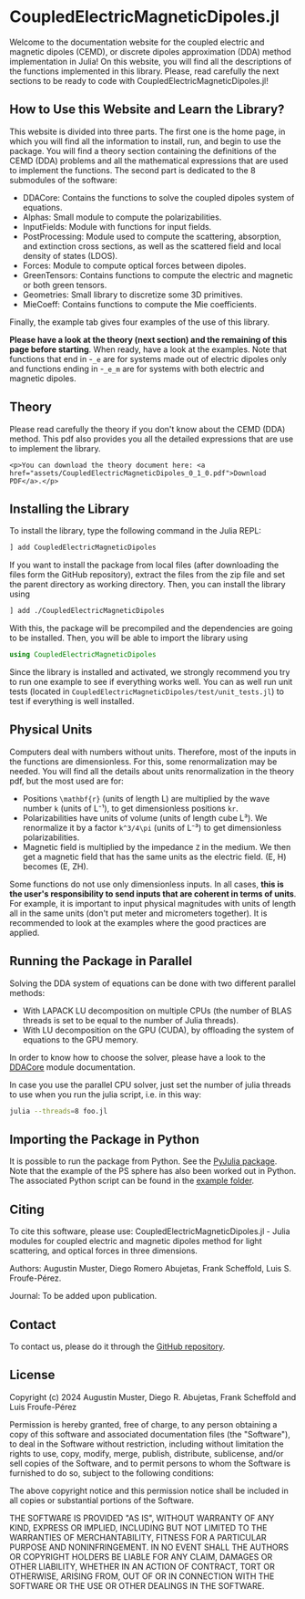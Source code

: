 # CoupledElectricMagneticDipoles.jl

Welcome to the documentation website for the coupled electric and magnetic dipoles (CEMD), or discrete dipoles approximation (DDA) method implementation in Julia! On this website, you will find all the descriptions of the functions implemented in this library. Please, read carefully the next sections to be ready to code with CoupledElectricMagneticDipoles.jl!

## How to Use this Website and Learn the Library?
This website is divided into three parts. The first one is the home page, in which you will find all the information to install, run, and begin to use the package. You will find a theory section containing the definitions of the CEMD (DDA) problems and all the mathematical expressions that are used to implement the functions. The second part is dedicated to the 8 submodules of the software:

- DDACore: Contains the functions to solve the coupled dipoles system of equations.
- Alphas: Small module to compute the polarizabilities.
- InputFields: Module with functions for input fields.
- PostProcessing: Module used to compute the scattering, absorption, and extinction cross sections, as well as the scattered field and local density of states (LDOS).
- Forces: Module to compute optical forces between dipoles.
- GreenTensors: Contains functions to compute the electric and magnetic or both green tensors.
- Geometries: Small library to discretize some 3D primitives.
- MieCoeff: Contains functions to compute the Mie coefficients.

Finally, the example tab gives four examples of the use of this library.

**Please have a look at the theory (next section) and the remaining of this page before starting**. When ready, have a look at the examples. Note that functions that end in -`_e` are for systems made out of electric dipoles only and functions ending in -`_e_m` are for systems with both electric and magnetic dipoles.

## Theory

Please read carefully the theory if you don't know about the CEMD (DDA) method. This pdf also provides you all the detailed expressions that are use to implement the library.

```@raw html
<p>You can download the theory document here: <a href="assets/CoupledElectricMagneticDipoles_0_1_0.pdf">Download PDF</a>.</p>
```

## Installing the Library

To install the library, type the following command in the Julia REPL:

```bash
] add CoupledElectricMagneticDipoles
```
If you want to install the package from local files (after downloading the files form the GitHub repository), extract the files from the zip file and set the parent directory as working directory. Then, you can install the library using

```bash
] add ./CoupledElectricMagneticDipoles
```
With this, the package will be precompiled and the dependencies are going to be installed. Then, you will be able to import the library using

```julia
using CoupledElectricMagneticDipoles
```
Since the library is installed and activated, we strongly recommend you try to run one example to see if everything works well. You can as well run unit tests (located in `CoupledElectricMagneticDipoles/test/unit_tests.jl`) to test if everything is well installed. 

## Physical Units

Computers deal with numbers without units. Therefore, most of the inputs in the functions are dimensionless. For this, some renormalization may be needed. You will find all the details about units renormalization in the theory pdf, but the most used are for:

- Positions ``\mathbf{r}`` (units of length L) are multiplied by the wave number ``k`` (units of L⁻¹), to get dimensionless positions `kr`.
- Polarizabilities have units of volume (units of length cube L³). We renormalize it by a factor ``k^3/4\pi`` (units of L⁻³) to get dimensionless polarizabilities.
- Magnetic field is multiplied by the impedance ``Z`` in the medium. We then get a magnetic field that has the same units as the electric field. (E, H) becomes (E, ZH). 

Some functions do not use only dimensionless inputs. In all cases, **this is the user's responsibility to send inputs that are coherent in terms of units**. For example, it is important to input physical magnitudes with units of length all in the same units (don't put meter and micrometers together). It is recommended to look at the examples where the good practices are applied.

## Running the Package in Parallel
Solving the DDA system of equations can be done with two different parallel methods:

- With LAPACK LU decomposition on multiple CPUs (the number of BLAS threads is set to be equal to the number of Julia threads).
- With LU decomposition on the GPU (CUDA), by offloading the system of equations to the GPU memory.

In order to know how to choose the solver, please have a look to the [DDACore](https://augustinmuster.github.io/ddacore/) module documentation.

In case you use the parallel CPU solver, just set the number of julia threads to use when you run the julia script, i.e. in this way:

```bash
julia --threads=8 foo.jl
```

## Importing the Package in Python

It is possible to run the package from Python. See the [PyJulia package](https://pyjulia.readthedocs.io/en/latest/usage.html). Note that the example of the PS sphere has also been worked out in Python. The associated Python script can be found in the [example folder](https://github.com/augustinmuster/CoupledElectricMagneticDipoles.jl/tree/main/example/example_PS_sphere).

## Citing

To cite this software, please use: CoupledElectricMagneticDipoles.jl - Julia modules for coupled electric and magnetic dipoles method for light scattering, and optical forces in three dimensions.

Authors: Augustin Muster, Diego Romero Abujetas, Frank Scheffold, Luis S. Froufe-Pérez.

Journal: To be added upon publication.

## Contact

To contact us, please do it through the [GitHub repository](https://github.com/augustinmuster/CoupledElectricMagneticDipoles.jl).

## License

Copyright (c) 2024 Augustin Muster, Diego R. Abujetas, Frank Scheffold and Luis Froufe-Pérez

Permission is hereby granted, free of charge, to any person obtaining a copy
of this software and associated documentation files (the "Software"), to deal
in the Software without restriction, including without limitation the rights
to use, copy, modify, merge, publish, distribute, sublicense, and/or sell
copies of the Software, and to permit persons to whom the Software is
furnished to do so, subject to the following conditions:

The above copyright notice and this permission notice shall be included in all
copies or substantial portions of the Software.

THE SOFTWARE IS PROVIDED "AS IS", WITHOUT WARRANTY OF ANY KIND, EXPRESS OR
IMPLIED, INCLUDING BUT NOT LIMITED TO THE WARRANTIES OF MERCHANTABILITY,
FITNESS FOR A PARTICULAR PURPOSE AND NONINFRINGEMENT. IN NO EVENT SHALL THE
AUTHORS OR COPYRIGHT HOLDERS BE LIABLE FOR ANY CLAIM, DAMAGES OR OTHER
LIABILITY, WHETHER IN AN ACTION OF CONTRACT, TORT OR OTHERWISE, ARISING FROM,
OUT OF OR IN CONNECTION WITH THE SOFTWARE OR THE USE OR OTHER DEALINGS IN THE
SOFTWARE.
